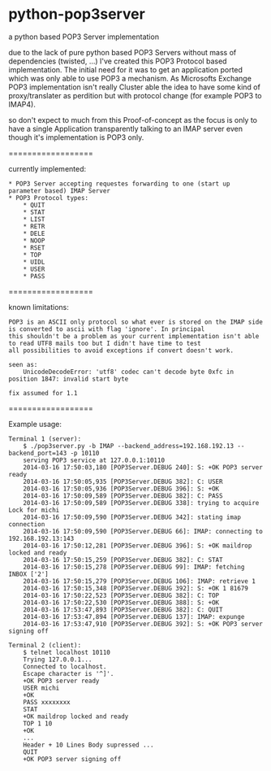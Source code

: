python-pop3server
=================

a python based POP3 Server implementation

due to the lack of pure python based POP3 Servers without mass of dependencies (twisted, ...) I've created 
this POP3 Protocol based implementation. The initial need for it was to get an application ported which was 
only able to use POP3 a mechanism. As Microsofts Exchange POP3 implementation isn't really Cluster able the idea
to have some kind of proxy/translater as perdition but with protocol change (for example POP3 to IMAP4).

so don't expect to much from this Proof-of-concept as the focus is only to have a single Application transparently 
talking to an IMAP server even though it's implementation is POP3 only.

==================

currently implemented:

    * POP3 Server accepting requestes forwarding to one (start up parameter based) IMAP Server
    * POP3 Protocol types:
        * QUIT
        * STAT
        * LIST
        * RETR
        * DELE
        * NOOP
        * RSET
        * TOP
        * UIDL
        * USER
        * PASS


==================

known limitations:

    POP3 is an ASCII only protocol so what ever is stored on the IMAP side is converted to ascii with flag 'ignore'. In principal 
    this shouldn't be a problem as your current implementation isn't able to read UTF8 mails too but I didn't have time to test
    all possibilities to avoid exceptions if convert doesn't work.

    seen as:
        UnicodeDecodeError: 'utf8' codec can't decode byte 0xfc in position 1847: invalid start byte

    fix assumed for 1.1


==================

Example usage:

    Terminal 1 (server):
        $ ./pop3server.py -b IMAP --backend_address=192.168.192.13 --backend_port=143 -p 10110
        serving POP3 service at 127.0.0.1:10110
        2014-03-16 17:50:03,180 [POP3Server.DEBUG 240]: S: +OK POP3 server ready
        2014-03-16 17:50:05,935 [POP3Server.DEBUG 382]: C: USER
        2014-03-16 17:50:05,936 [POP3Server.DEBUG 396]: S: +OK
        2014-03-16 17:50:09,589 [POP3Server.DEBUG 382]: C: PASS
        2014-03-16 17:50:09,589 [POP3Server.DEBUG 338]: trying to acquire Lock for michi
        2014-03-16 17:50:09,590 [POP3Server.DEBUG 342]: stating imap connection
        2014-03-16 17:50:09,590 [POP3Server.DEBUG 66]: IMAP: connecting to 192.168.192.13:143
        2014-03-16 17:50:12,281 [POP3Server.DEBUG 396]: S: +OK maildrop locked and ready
        2014-03-16 17:50:15,259 [POP3Server.DEBUG 382]: C: STAT
        2014-03-16 17:50:15,278 [POP3Server.DEBUG 99]: IMAP: fetching INBOX ['2']
        2014-03-16 17:50:15,279 [POP3Server.DEBUG 106]: IMAP: retrieve 1
        2014-03-16 17:50:15,348 [POP3Server.DEBUG 392]: S: +OK 1 81679
        2014-03-16 17:50:22,523 [POP3Server.DEBUG 382]: C: TOP
        2014-03-16 17:50:22,530 [POP3Server.DEBUG 388]: S: +OK
        2014-03-16 17:53:47,893 [POP3Server.DEBUG 382]: C: QUIT
        2014-03-16 17:53:47,894 [POP3Server.DEBUG 137]: IMAP: expunge
        2014-03-16 17:53:47,910 [POP3Server.DEBUG 392]: S: +OK POP3 server signing off

    Terminal 2 (client):
        $ telnet localhost 10110
        Trying 127.0.0.1...
        Connected to localhost.
        Escape character is '^]'.
        +OK POP3 server ready
        USER michi
        +OK
        PASS xxxxxxxx
        STAT
        +OK maildrop locked and ready
        TOP 1 10
        +OK
        ...
        Header + 10 Lines Body supressed ... 
        QUIT
        +OK POP3 server signing off
